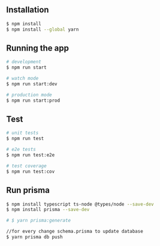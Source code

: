 ## Installation
```bash
$ npm install
$ npm install --global yarn
```

## Running the app

```bash
# development
$ npm run start

# watch mode
$ npm run start:dev

# production mode
$ npm run start:prod
```

## Test

```bash
# unit tests
$ npm run test

# e2e tests
$ npm run test:e2e

# test coverage
$ npm run test:cov
```

## Run prisma
```bash
$ npm install typescript ts-node @types/node --save-dev
$ npm install prisma --save-dev

# $ yarn prisma:generate

//for every change schema.prisma to update database
$ yarn prisma db push 

```

